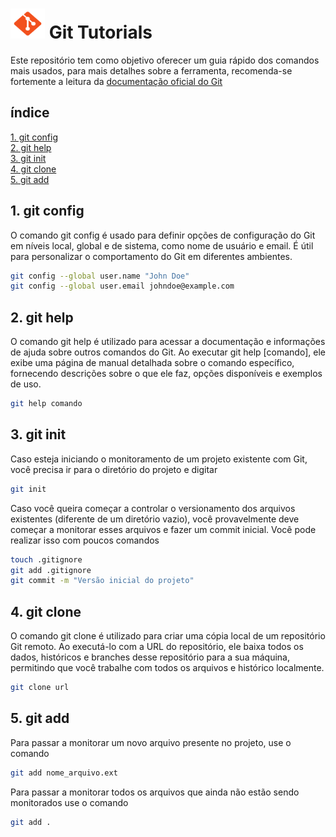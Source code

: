 
 # <img src="assets/logo.png" width="55" height="48">    Git Tutorials 

 Este repositório tem como objetivo oferecer um guia rápido dos comandos mais usados, para mais detalhes sobre a ferramenta, recomenda-se fortemente a leitura da [documentação oficial do Git](https://git-scm.com/doc)

## índice
[1. git config](#secao1)  
[2. git help](#secao2)  
[3. git init](#secao3)  
[4. git clone](#secao4)  
[5. git add](#secao5)  


<a name="secao1"></a>
 ## 1. git config 
 O comando git config é usado para definir opções de configuração do Git em níveis local, global e de sistema, como nome de usuário e email. É útil para personalizar o comportamento do Git em diferentes ambientes.

```bash 
git config --global user.name "John Doe"
git config --global user.email johndoe@example.com
```

<a name="secao2"></a>
## 2. git help
O comando git help é utilizado para acessar a documentação e informações de ajuda sobre outros comandos do Git. Ao executar git help [comando], ele exibe uma página de manual detalhada sobre o comando específico, fornecendo descrições sobre o que ele faz, opções disponíveis e exemplos de uso.

```bash 
git help comando
```
<a name="secao3"></a>
## 3. git init
Caso  esteja iniciando o monitoramento de um projeto existente com Git, você precisa ir para o diretório do projeto e digitar

```bash 
git init
```
Caso você queira começar a controlar o versionamento dos arquivos existentes (diferente de um  diretório vazio), você provavelmente deve começar a monitorar esses  arquivos e fazer um commit inicial. Você pode realizar isso com poucos comandos

```bash 
touch .gitignore
git add .gitignore
git commit -m "Versão inicial do projeto"
```

<a name="secao4"></a>
## 4. git clone
O comando git clone é utilizado para criar uma cópia local de um repositório Git remoto. Ao executá-lo com a URL do repositório, ele baixa todos os dados, históricos e branches desse repositório para a sua máquina, permitindo que você trabalhe com todos os arquivos e histórico localmente.

```bash 
git clone url
```

<a name="secao5"></a>
## 5. git add
Para passar a monitorar um novo arquivo presente no projeto, use o comando

```bash 
git add nome_arquivo.ext
```

Para passar a monitorar todos os arquivos que ainda não estão sendo monitorados use o comando

```bash 
git add .
```